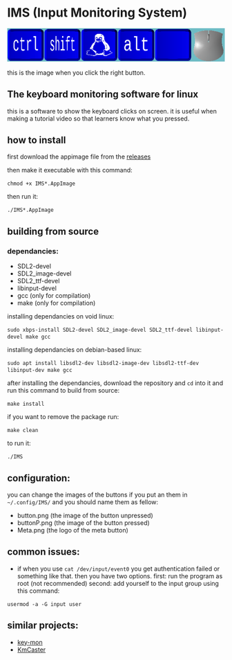 # IMS (Input Monitoring System)

![preview when clicked](./screenshots/example.png "image")

this is the image when you click the right button.

## The keyboard monitoring software for linux
this is a software to show the keyboard clicks on screen. it is useful when making a tutorial video so that learners know what you pressed.

[comment]: # (<img src="./screenshots/mouse.png" height="100" align="left"/>)

## how to install
first download the appimage file from the [releases](https://github.com/muezabdalla/IMS/releases)

then make it executable with this command:

```
chmod +x IMS*.AppImage
```

then run it:

```
./IMS*.AppImage
```

## building from source

### dependancies:

- SDL2-devel
- SDL2_image-devel
- SDL2_ttf-devel
- libinput-devel
- gcc (only for compilation)
- make (only for compilation)

installing dependancies on void linux:

```
sudo xbps-install SDL2-devel SDL2_image-devel SDL2_ttf-devel libinput-devel make gcc
```

installing dependancies on debian-based linux:

```
sudo apt install libsdl2-dev libsdl2-image-dev libsdl2-ttf-dev libinput-dev make gcc
```

after installing the dependancies, download the repository and `cd` into it and run this command to build from source:

```
make install
```

if you want to remove the package run:

```
make clean
```

to run it:

```
./IMS
```

## configuration:

you can change the images of the buttons if you put an them in `~/.config/IMS/` and you should name them as fellow:
- button.png (the image of the button unpressed)
- buttonP.png (the image of the button pressed)
- Meta.png (the logo of the meta button)

## common issues:

- if when you use `cat /dev/input/event0` you get authentication failed or something like that. then you have two options. first: run the program as root (not recommended) second: add yourself to the input group using this command:

```
usermod -a -G input user
```

## similar projects:
- [key-mon](https://github.com/scottkirkwood/key-mon)
- [KmCaster](https://github.com/johantiden/KmCaster)
